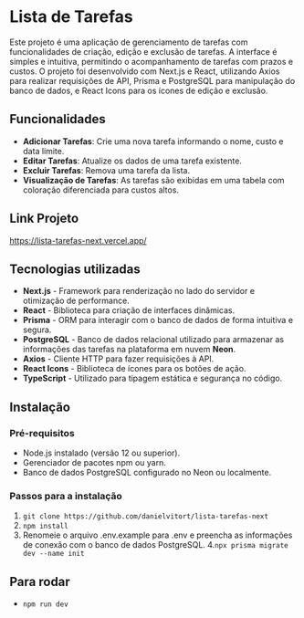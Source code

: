 # Lista de Tarefas

Este projeto é uma aplicação de gerenciamento de tarefas com funcionalidades de criação, edição e exclusão de tarefas. A interface é simples e intuitiva, permitindo o acompanhamento de tarefas com prazos e custos. O projeto foi desenvolvido com Next.js e React, utilizando Axios para realizar requisições de API, Prisma e PostgreSQL para manipulação do banco de dados, e React Icons para os ícones de edição e exclusão.

## Funcionalidades
- **Adicionar Tarefas**: Crie uma nova tarefa informando o nome, custo e data limite.
- **Editar Tarefas**: Atualize os dados de uma tarefa existente.
- **Excluir Tarefas**: Remova uma tarefa da lista.
- **Visualização de Tarefas**: As tarefas são exibidas em uma tabela com coloração diferenciada para custos altos.

## Link Projeto 
https://lista-tarefas-next.vercel.app/

## Tecnologias utilizadas
- **Next.js** - Framework para renderização no lado do servidor e otimização de performance.
- **React** - Biblioteca para criação de interfaces dinâmicas.
- **Prisma** - ORM para interagir com o banco de dados de forma intuitiva e segura.
- **PostgreSQL** - Banco de dados relacional utilizado para armazenar as informações das tarefas na plataforma em nuvem **Neon**.
- **Axios** - Cliente HTTP para fazer requisições à API.
- **React Icons** - Biblioteca de ícones para os botões de ação.
- **TypeScript** - Utilizado para tipagem estática e segurança no código.

## Instalação
### Pré-requisitos
- Node.js instalado (versão 12 ou superior).
- Gerenciador de pacotes npm ou yarn.
- Banco de dados PostgreSQL configurado no Neon ou localmente.
### Passos para a instalação
1. `git clone https://github.com/danielvitort/lista-tarefas-next`
2. `npm install`
3. Renomeie o arquivo .env.example para .env e preencha as informações de conexão com o banco de dados PostgreSQL.
4.`npx prisma migrate dev --name init`
  
## Para rodar
- `npm run dev`

